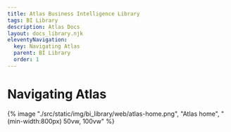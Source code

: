 ```yaml
---
title: Atlas Business Intelligence Library
tags: BI Library
description: Atlas Docs
layout: docs_library.njk
eleventyNavigation:
  key: Navigating Atlas
  parent: BI Library
  order: 1
---
```


# Navigating Atlas

<div class="box is-flex is-justify-content-center">
{% image "./src/static/img/bi_library/web/atlas-home.png", "Atlas home", "(min-width:800px) 50vw, 100vw" %}
</div>
